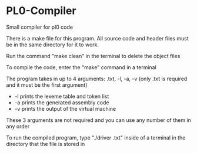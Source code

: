 # PL0-Compiler
Small compiler for pl0 code

There is a make file for this program. All source code and header files must be in the same directory for it to work.

Run the command "make clean" in the terminal to delete the object files

To compile the code, enter the "make" command in a terminal

The program takes in up to 4 arguments: <filename>.txt, -l, -a, -v (only <filename>.txt is required and it must be the first argument)

* -l prints the lexeme table and token list
* -a prints the generated assembly code
* -v prints the output of the virtual machine

These 3 arguments are not required and you can use any number of them in any order

To run the compiled program, type "./driver <filename>.txt" inside of a terminal in the directory that the file is stored in
